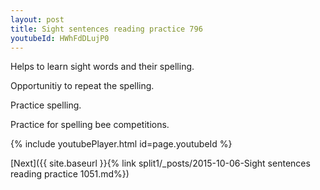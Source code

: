 ```yaml
---
layout: post
title: Sight sentences reading practice 796
youtubeId: HWhFdDLujP0
---
```

 
 
Helps to learn sight words and their spelling.

Opportunitiy to repeat the spelling. 

Practice spelling. 
 
Practice for spelling bee competitions. 
 
{% include youtubePlayer.html id=page.youtubeId %}
 
 

[Next]({{ site.baseurl }}{% link  split1/_posts/2015-10-06-Sight sentences reading practice 1051.md%})
 
